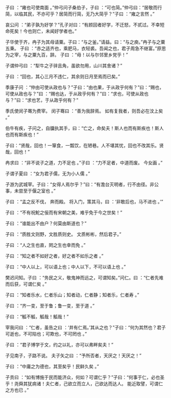 子曰 ：“雍也可使南面 。”仲弓问子桑伯子，子曰 ：“可也简。”仲弓曰：“居敬而行简，以临其民，不亦可乎？居简而行简，无乃大简乎？”子曰 ：“雍之言然 。”

哀公问 ：“弟子孰为好学？”孔子对曰：“有颜回者好学，不迁怒，不贰过。不幸短命死矣！今也则亡，未闻好学者也。”

子华使于齐，冉子为其母请粟。子曰：“与之釜。”请益。曰：“与之庾。”冉子与之粟五秉。 子曰 ：“赤之适齐也，乘肥马，衣轻裘。吾闻之也，君子周急不继富。”原思为之宰，与之粟九百，辞。 子曰 ：“毋！以与尔邻里乡党乎！”

子谓仲弓曰 ：“犁牛之子骍且角，虽欲勿用，山川其舍诸？”

子曰 ：“回也，其心三月不违仁，其余则日月至焉而已矣。”

季康子问 ：“仲由可使从政也与？”子曰：“由也果，于从政乎何有？”曰：“赐也，可使从政也与？”曰 ：“赐也达，于从政乎何有？”曰：“求也，可使从政也与？”曰：“求也艺，于从政乎何有？”

季氏使闵子骞为费宰。 闵子骞曰 ：“善为我辞焉。 如有复我者，则吾必在汶上矣 。”

伯牛有疾，子问之，自牖执其手，曰：“亡之，命矣夫！斯人也而有斯疾也！斯人也而有斯疾也！”

子曰：“贤哉，回也！一箪食，一瓢饮，在陋巷。人不堪其忧，回也不改其乐。贤哉，回也！”

冉求曰 ：“非不说子之道，力不足也 。”子曰 ：“力不足者，中道而废。 今女画 。”

子谓子夏曰 ：“女为君子儒，无为小人儒 。”

子游为武城宰。子曰：“女得人焉尔乎？”曰：“有澹台灭明者，行不由径。非公事，未尝至于偃之室也 。”

子曰 ：“孟之反不伐， 奔而殿。 将入门，策其马，曰 ：‘非敢后也，马不进也 。’”

子曰 ：“不有祝鮀之佞而有宋朝之美，难乎免于今之世矣！”

子曰 ：“谁能出不由户？何莫由斯道也？”

子曰 ：“质胜文则野，文胜质则史。 文质彬彬，然后君子。”

子曰 ：“人之生也直，罔之生也幸而免 。”

子曰 ：“知之者不如好之者，好之者不如乐之者 。”

子曰 ：“中人以上，可以语上也；中人以下，不可以语上也 。”

樊迟问知。子曰 ：“务民之义，敬鬼神而远之，可谓知矣。”问仁。曰 ：“仁者先难而后获，可谓仁矣 。”

子曰 ：“知者乐水，仁者乐山；知者动，仁者静；知者乐，仁者寿 。”

子曰 ：“齐一变，至于鲁；鲁一变，至于道 。”

子曰 ：“觚不觚，觚哉！觚哉！”

宰我问曰 ：“仁者，虽告之曰 ：‘井有仁焉。’其从之也？”子曰：“何为其然也？君子可逝也，不可陷也；可欺也，不可罔也 。”

子曰 ：“君子博学于文，约之以礼，亦可以弗畔矣夫！”

子见南子，子路不说。 夫子矢之曰 ：“予所否者，天厌之！天厌之！”

子曰 ：“中庸之为德也，其至矣乎！民鲜久矣 。”

子贡曰 ：“如有博施于民而能济众，何如？可谓仁乎？”子曰：“何事于仁，必也圣乎！尧舜其犹病诸！夫仁者，己欲立而立人，己欲达而达人。 能近取譬，可谓仁之方也已 。”
